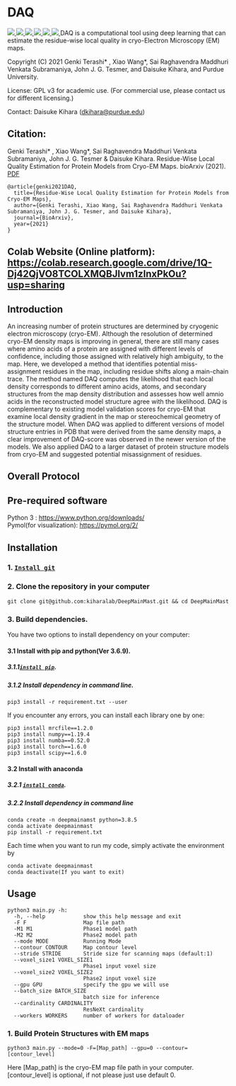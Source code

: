 # DAQ

<a href="https://github.com/marktext/marktext/releases/latest">
   <img src="https://img.shields.io/badge/DAQ-v1.0.0-green">
   <img src="https://img.shields.io/badge/platform-Linux%20%7C%20Mac%20-green">
   <img src="https://img.shields.io/badge/Language-python3-green">
   <img src="https://img.shields.io/badge/Language-C-green">
   <img src="https://img.shields.io/badge/dependencies-tested-green">
   <img src="https://img.shields.io/badge/licence-GNU-green">
</a>      
DAQ is a computational tool using deep learning that can estimate the residue-wise local quality in cryo-Electron Microscopy (EM) maps.  

Copyright (C) 2021 Genki Terashi* , Xiao Wang*, Sai Raghavendra Maddhuri Venkata Subramaniya, John J. G. Tesmer, and Daisuke Kihara, and Purdue University. 

License: GPL v3 for academic use. (For commercial use, please contact us for different licensing.)

Contact: Daisuke Kihara (dkihara@purdue.edu)

## Citation:
Genki Terashi* , Xiao Wang*, Sai Raghavendra Maddhuri Venkata Subramaniya, John J. G. Tesmer & Daisuke Kihara. Residue-Wise Local Quality Estimation for Protein Models from Cryo-EM Maps.  bioArxiv (2021). [PDF]()
```
@article{genki2021DAQ,   
  title={Residue-Wise Local Quality Estimation for Protein Models from Cryo-EM Maps},   
  author={Genki Terashi, Xiao Wang, Sai Raghavendra Maddhuri Venkata Subramaniya, John J. G. Tesmer, and Daisuke Kihara},    
  journal={BioArxiv},    
  year={2021}    
}   
```

## Colab Website (Online platform): https://colab.research.google.com/drive/1Q-Dj42QjVO8TCOLXMQBJlvm1zInxPkOu?usp=sharing 

## Introduction
An increasing number of protein structures are determined by cryogenic electron microscopy (cryo-EM). Although the resolution of determined cryo-EM density maps is improving in general, there are still many cases where amino acids of a protein are assigned with different levels of confidence, including those assigned with relatively high ambiguity, to the map. Here, we developed a method that identifies potential miss-assignment residues in the map, including residue shifts along a main-chain trace. The method named DAQ computes the likelihood that each local density corresponds to different amino acids, atoms, and secondary structures from the map density distribution and assesses how well amnio acids in the reconstructed model structure agree with the likelihood. DAQ is complementary to existing model validation scores for cryo-EM that examine local density gradient in the map or stereochemical geometry of the structure model. When DAQ was applied to different versions of model structure entries in PDB that were derived from the same density maps, a clear improvement of DAQ-score was observed in the newer version of the models. We also applied DAQ to a larger dataset of protein structure models from cryo-EM and suggested potential misassignment of residues.

## Overall Protocol


## Pre-required software
Python 3 : https://www.python.org/downloads/    
Pymol(for visualization): https://pymol.org/2/   

## Installation  
### 1. [`Install git`](https://git-scm.com/book/en/v2/Getting-Started-Installing-Git) 
### 2. Clone the repository in your computer 
```
git clone git@github.com:kiharalab/DeepMainMast.git && cd DeepMainMast
```

### 3. Build dependencies.   
You have two options to install dependency on your computer:
#### 3.1 Install with pip and python(Ver 3.6.9).
##### 3.1.1[`install pip`](https://pip.pypa.io/en/stable/installing/).
##### 3.1.2  Install dependency in command line.
```
pip3 install -r requirement.txt --user
```
If you encounter any errors, you can install each library one by one:
```
pip3 install mrcfile==1.2.0
pip3 install numpy==1.19.4
pip3 install numba==0.52.0
pip3 install torch==1.6.0
pip3 install scipy==1.6.0
```

#### 3.2 Install with anaconda
##### 3.2.1 [`install conda`](https://docs.conda.io/projects/conda/en/latest/user-guide/install/macos.html). 
##### 3.2.2 Install dependency in command line
```
conda create -n deepmainamst python=3.8.5
conda activate deepmainmast
pip install -r requirement.txt 
```
Each time when you want to run my code, simply activate the environment by
```
conda activate deepmainmast
conda deactivate(If you want to exit) 
```

## Usage
```
python3 main.py -h:
  -h, --help            show this help message and exit
  -F F                  Map file path
  -M1 M1                Phase1 model path
  -M2 M2                Phase2 model path
  --mode MODE           Running Mode
  --contour CONTOUR     Map contour level
  --stride STRIDE       Stride size for scanning maps (default:1)
  --voxel_size1 VOXEL_SIZE1
                        Phase1 input voxel size
  --voxel_size2 VOXEL_SIZE2
                        Phase2 input voxel size
  --gpu GPU             specify the gpu we will use
  --batch_size BATCH_SIZE
                        batch size for inference
  --cardinality CARDINALITY
                        ResNeXt cardinality
  --workers WORKERS     number of workers for dataloader
```

### 1. Build Protein Structures with EM maps
```
python3 main.py --mode=0 -F=[Map_path] --gpu=0 --contour=[contour_level]
```
Here [Map_path] is the cryo-EM map file path in your computer. [contour_level] is optional, if not please just use default 0.
```
